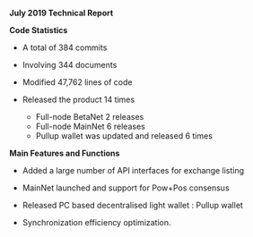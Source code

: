 **July 2019 Technical Report**

**Code Statistics**

* A total of 384 commits

*  Involving 344 documents

* Modified 47,762 lines of code

* Released the product 14 times
  * Full-node BetaNet 2 releases
  * Full-node MainNet 6 releases
  * Pullup wallet was updated and released 6 times

**Main Features and Functions**

* Added a large number of API interfaces for exchange listing

* MainNet launched and support for Pow+Pos consensus

* Released PC based decentralised light wallet : Pullup wallet

* Synchronization efficiency optimization.

 